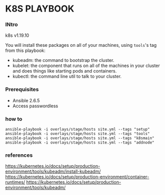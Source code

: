 K8S PLAYBOOK
===

### INtro

k8s v1.19.10

You will install these packages on all of your machines, using `tools`'s tag from this playbook:
- kubeadm: the command to bootstrap the cluster.
- kubelet: the component that runs on all of the machines in your cluster and does things like starting pods and containers.
- kubectl: the command line util to talk to your cluster.

### Prerequisites

- Ansible 2.6.5
- Access passwordless


### how to

```
ansible-playbook -i overlays/stage/hosts site.yml --tags "setup"
ansible-playbook -i overlays/stage/hosts site.yml --tags "tools"
ansible-playbook -i overlays/stage/hosts site.yml --tags "k8smain"
ansible-playbook -i overlays/stage/hosts site.yml --tags "addnode"
```

### references

https://kubernetes.io/docs/setup/production-environment/tools/kubeadm/install-kubeadm/
https://kubernetes.io/docs/setup/production-environment/container-runtimes/
https://kubernetes.io/docs/setup/production-environment/tools/kubeadm/